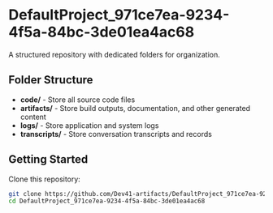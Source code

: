 # DefaultProject_971ce7ea-9234-4f5a-84bc-3de01ea4ac68
A structured repository with dedicated folders for organization.

## Folder Structure

- **code/** - Store all source code files
- **artifacts/** - Store build outputs, documentation, and other generated content
- **logs/** - Store application and system logs
- **transcripts/** - Store conversation transcripts and records

## Getting Started

Clone this repository:
```bash
git clone https://github.com/Dev41-artifacts/DefaultProject_971ce7ea-9234-4f5a-84bc-3de01ea4ac68
cd DefaultProject_971ce7ea-9234-4f5a-84bc-3de01ea4ac68
```
